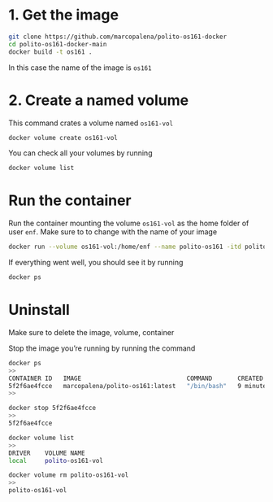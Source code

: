# 1. Get the image

```bash
git clone https://github.com/marcopalena/polito-os161-docker
cd polito-os161-docker-main
docker build -t os161 .
```

In this case the name of the image is `os161`

# 2. Create a named volume

This command crates a volume named `os161-vol`

```bash
docker volume create os161-vol
```

You can check all your volumes by running

```bash
docker volume list
```

# Run the container

Run the container mounting the volume `os161-vol` as the home folder of user `enf`. Make sure to to change *<imagename>* with the name of your image

```bash
docker run --volume os161-vol:/home/enf --name polito-os161 -itd polito-os161 /bin/bash
```

If everything went well, you should see it by running

```bash
docker ps
```

# Uninstall

Make sure to delete the image, volume, container

Stop the image you’re running by running the command

```bash
docker ps
>>
CONTAINER ID   IMAGE                             COMMAND       CREATED         STATUS         PORTS     NAMES
5f2f6ae4fcce   marcopalena/polito-os161:latest   "/bin/bash"   9 minutes ago   Up 9 minutes             polito-os161
>>

docker stop 5f2f6ae4fcce 
>>
5f2f6ae4fcce

docker volume list
>>
DRIVER    VOLUME NAME
local     polito-os161-vol

docker volume rm polito-os161-vol
>>
polito-os161-vol
```

